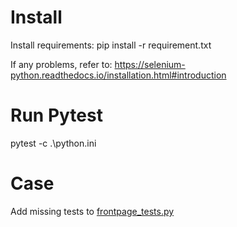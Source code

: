 
# Install
Install requirements:
pip install -r requirement.txt

If any problems, refer to:
https://selenium-python.readthedocs.io/installation.html#introduction

# Run Pytest
 pytest -c .\python.ini

 # Case
 Add missing tests to [frontpage_tests.py](tests/frontpage_tests.py)
